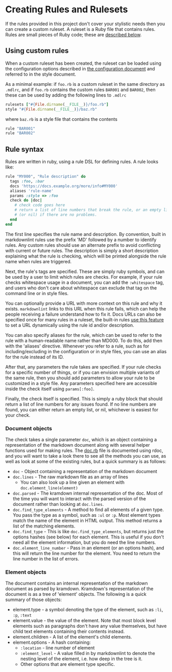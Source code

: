 # Creating Rules and Rulesets

If the rules provided in this project don't cover your stylistic needs then you
can create a custom ruleset. A ruleset is a Ruby file that contains rules. Rules
are small pieces of Ruby code; these are [described below](#rule-syntax).

## Using custom rules

When a custom ruleset has been created, the ruleset can be loaded using the
configuration options described in [the configuration
document](./configuration.md) and referred to in the style document.

As a minimal example: if `foo.rb` is a custom ruleset in the same directory as
`.mdlrc`, and if `foo.rb` contains the custom rules `BAR001` and `BAR002`, then
these can be used by adding the following lines to `.mdlrc`

```ruby
rulesets ["#{File.dirname(__FILE__)}/foo.rb"]
style "#{File.dirname(__FILE__)}/baz.rb"
```

where `baz.rb` is a style file that contains the contents

```ruby
rule "BAR001"
rule "BAR002"
```

## Rule syntax

Rules are written in ruby, using a rule DSL for defining rules. A rule looks
like:

```ruby
rule "MY000", "Rule description" do
  tags :foo, :bar
  docs 'https://docs.example.org/more/info#MY000'
  aliases 'rule-name'
  params :style => :foo
  check do |doc|
    # check code goes here
    # return a list of line numbers that break the rule, or an empty list
    # (or nil) if there are no problems.
  end
end
```

The first line specifies the rule name and description. By convention, built in
markdownlint rules use the prefix 'MD' followed by a number to identify rules.
Any custom rules should use an alternate prefix to avoid conflicting with
current or future rules. The description is simply a short description
explaining what the rule is checking, which will be printed alongside the rule
name when rules are triggered.

Next, the rule's tags are specified. These are simply ruby symbols, and can be
used by a user to limit which rules are checks. For example, if your rule
checks whitespace usage in a document, you can add the `:whitespace` tag, and
users who don't care about whitespace can exclude that tag on the command line
or in style files.

You can optionally provide a URL with more context on this rule and why it
exists. `markdownlint` links to this URL when this rule fails, which can help
the people receiving a failure understand how to fix it. Docs URLs can also be
specified once for many rules in a ruleset, the built-in rules
[use this feature](
https://github.com/markdownlint/markdownlint/blob/81e99c03f1f096aa200011ff7a1043a6f81167e7/lib/mdl/rules.rb#L1-L5
) to set a URL dynamically using the rule id and/or description.

You can also specify aliases for the rule, which can be used to refer to the
rule with a human-readable name rather than MD000. To do this, add then with
the 'aliases' directive. Whenever you refer to a rule, such as for
including/excluding in the configuration or in style files, you can use an
alias for the rule instead of its ID.

After that, any parameters the rule takes are specified. If your rule checks
for a specific number of things, or if you can envision multiple variants of
the same rule, then you should add parameters to allow your rule to be
customized in a style file. Any parameters specified here are accessible inside
the check itself using `params[:foo]`.

Finally, the check itself is specified. This is simply a ruby block that should
return a list of line numbers for any issues found. If no line numbers are
found, you can either return an empty list, or nil, whichever is easiest for
your check.

### Document objects

The check takes a single parameter `doc`, which is an object containing a
representation of the markdown document along with several helper functions
used for making rules. The [doc.rb](../lib/mdl/doc.rb) file is documented using
rdoc, and you will want to take a look there to see all the methods you can
use, as well as look at some of the existing rules, but a quick summary is as
follows:

* `doc` - Object containing a representation of the markdown document
* `doc.lines` - The raw markdown file as an array of lines
   * You can also look up a line given an element with
     `doc.element_line(element)`
* `doc.parsed` - The kramdown internal representation of the doc. Most of the
  time you will want to interact with the parsed version of the document
  rather than looking at `doc.lines`.
* `doc.find_type_elements` - A method to find all elements of a given type.
  You pass the type as a symbol, such as `:ul` or `:p`. Most element types
  match the name of the element in HTML output. This method returns a list of
  the matching elements.
* `doc.find_type` - This is like `doc.find_type_elements`, but returns just
  the options hashes (see below) for each element. This is useful if you don't
  need all the element information, but you do need the line numbers.
* `doc.element_line_number` - Pass in an element (or an options hash), and
  this will return the line number for the element. You need to return the
  line number in the list of errors.

### Element objects

The document contains an internal representation of the markdown document as
parsed by kramdown. Kramdown's representation of the document is as a tree of
'element' objects. The following is a quick summary of those objects:

* element.type - a symbol denoting the type of the element, such as `:li`,
  `:p`, `:text`
* element.value - the value of the element. Note that most block level
  elements such as paragraphs don't have any value themselves, but have child
  text elements containing their contents instead.
* element.children - A list of the element's child elements.
* element.options - A hash containing:
   * `:location` - line number of element
   * `:element_level` - A value filled in by markdownlint to denote the nesting
     level of the element, i.e. how deep in the tree is it.
   * Other options that are element type specific.
